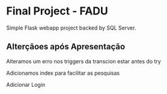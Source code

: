 # Final Project - FADU

Simple Flask webapp project backed by SQL Server.


## Alterçãoes após Apresentação

Alteramos um erro nos triggers da transcion estar antes do try

Adicionamos index para facilitar as pesquisas

Adicionar Login

